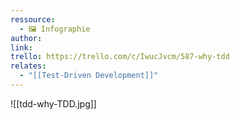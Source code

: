 ```yaml
---
ressource:
  - 🖼️ Infographie
author: 
link: 
trello: https://trello.com/c/IwucJvcm/587-why-tdd
relates:
  - "[[Test-Driven Development]]"
---
```

![[tdd-why-TDD.jpg]]